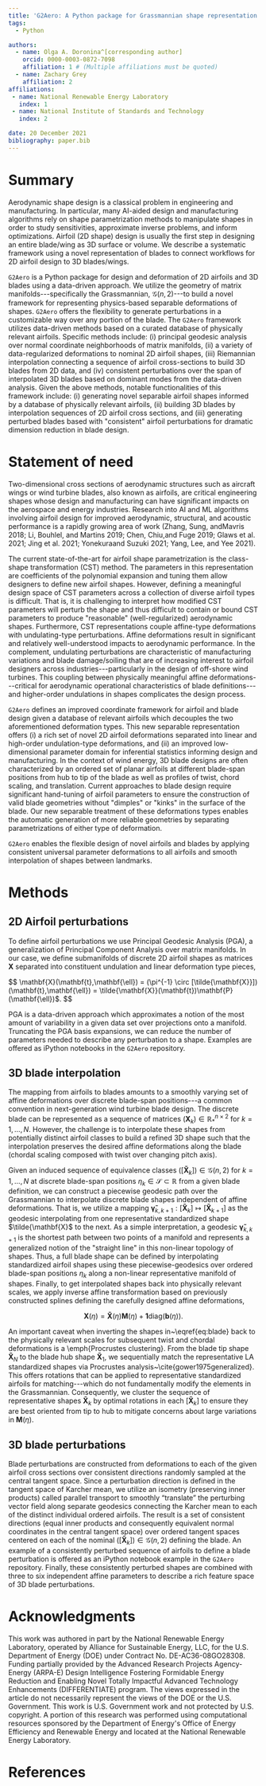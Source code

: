 ```yaml
---
title: 'G2Aero: A Python package for Grassmannian shape representation in aerodynamic applications'
tags:
  - Python

authors:
  - name: Olga A. Doronina^[corresponding author]
    orcid: 0000-0003-0872-7098
    affiliation: 1 # (Multiple affiliations must be quoted)
  - name: Zachary Grey
    affiliation: 2
affiliations:
 - name: National Renewable Energy Laboratory
   index: 1
 - name: National Institute of Standards and Technology
   index: 2

date: 20 December 2021
bibliography: paper.bib
---
```

  
# Summary  
Aerodynamic shape design is a classical problem in engineering and manufacturing. In particular, many AI-aided design and manufacturing algorithms rely on shape parametrization methods to manipulate shapes in order to study sensitivities, approximate inverse problems, and inform optimizations. Airfoil (2D shape) design is usually the first step in designing an entire blade/wing as 3D surface or volume. We describe a systematic framework using a novel representation of blades to connect workflows for 2D airfoil design to 3D blades/wings.
  
`G2Aero` is a Python package for design and deformation of 2D airfoils and 3D blades using a data-driven approach. We utilize the geometry of matrix manifolds---specifically the Grassmannian, $\mathcal{G}(n,2)$---to build a novel framework for representing physics-based separable deformations of shapes. `G2Aero` offers the flexibility to generate perturbations in a customizable way over any portion of the blade. The `G2Aero` framework utilizes data-driven methods based on a curated database of physically relevant airfoils. Specific methods include: (i) principal geodesic analysis over normal coordinate neighborhoods of matrix manifolds, (ii) a variety of data-regularized deformations to nominal 2D airfoil shapes, (iii) Riemannian interpolation connecting a sequence of airfoil cross-sections to build 3D blades from 2D data, and (iv) consistent perturbations over the span of interpolated 3D blades based on dominant modes from the data-driven analysis. Given the above methods, notable functionalities of this framework include: (i) generating novel separable airfoil shapes informed by a database of physically relevant airfoils, (ii) building 3D blades by interpolation sequences of 2D airfoil cross sections, and (iii) generating perturbed blades based with "consistent" airfoil perturbations for dramatic dimension reduction in blade design.

# Statement of need
Two-dimensional cross sections of aerodynamic structures such as aircraft wings or wind turbine blades, also known as airfoils, are critical engineering shapes whose design and manufacturing can have significant impacts on the aerospace and energy industries. Research into AI and ML algorithms involving airfoil design for improved aerodynamic, structural, and acoustic performance is a rapidly growing area of work (Zhang, Sung, andMavris 2018; Li, Bouhlel, and Martins 2019; Chen, Chiu,and Fuge 2019; Glaws et al. 2021; Jing et al. 2021; Yonekuraand Suzuki 2021; Yang, Lee, and Yee 2021).

The current state-of-the-art for airfoil shape parametrization is the class-shape transformation (CST) method. The parameters in this representation are coefficients of the polynomial expansion and tuning them allow designers to define new airfoil shapes. However, defining a meaningful design space of CST parameters across a collection of diverse airfoil types is difficult. That is, it is challenging to interpret how modified CST parameters will perturb the shape and thus difficult to contain or bound CST parameters to produce "reasonable" (well-regularized) aerodynamic shapes. Furthermore, CST representations couple affine-type deformations with undulating-type perturbations. Affine deformations result in significant and relatively well-understood impacts to aerodynamic performance. In the complement, undulating perturbations are characteristic of manufacturing variations and blade damage/soiling that are of increasing interest to airfoil designers across industries---particularly in the design of off-shore wind turbines. This coupling between physically meaningful affine deformations---critical for aerodynamic operational characteristics of blade definitions---and higher-order undulations in shapes complicates the design process.

`G2Aero` defines an improved coordinate framework for airfoil and blade design given a database of relevant airfoils which decouples the two aforementioned deformation types. This new separable representation offers (i) a rich set of novel 2D airfoil deformations separated into linear and high-order undulation-type deformations, and (ii) an improved low-dimensional parameter domain for inferential statistics informing design and manufacturing. In the context of wind energy, 3D blade designs are often characterized by an ordered set of planar airfoils at different blade-span positions from hub to tip of the blade as well as profiles of twist, chord scaling, and translation. Current approaches to blade design require significant hand-tuning of airfoil parameters to ensure the construction of valid blade geometries without "dimples" or "kinks" in the surface of the blade. Our new separable treatment of these deformations types enables the automatic generation of more reliable geometries by separating parametrizations of either type of deformation.
  
`G2Aero` enables the flexible design of novel airfoils and blades by applying consistent universal parameter deformations to all airfoils and smooth interpolation of shapes between landmarks.

# Methods  

## 2D Airfoil perturbations  
To define airfoil perturbations we use Principal Geodesic Analysis (PGA), a generalization of Principal Component Analysis over matrix manifolds. In our case, we define submanifolds of discrete 2D airfoil shapes as matrices $\mathbf{X}$ separated into constituent undulation and linear deformation type pieces, 

$$
\mathbf{X}(\mathbf{t},\mathbf{\ell}) = (\pi^{-1} \circ [\tilde{\mathbf{X}}])(\mathbf{t},\mathbf{\ell}) = \tilde{\mathbf{X}}(\mathbf{t})\mathbf{P}(\mathbf{\ell})$.
$$

PGA is a data-driven approach which approximates a notion of the most amount of variability in a given data set over projections onto a manifold. Truncating the PGA basis expansions, we can reduce the number of parameters needed to describe any perturbation to a shape. Examples are offered as iPython notebooks in the `G2Aero` repository.

## 3D blade interpolation
The mapping from airfoils to blades amounts to a smoothly varying set of affine deformations over discrete blade-span positions---a common convention in next-generation wind turbine blade design. The discrete blade can be represented as a sequence of matrices $(\mathbf{X}_k) \in \mathbb{R}_*^{n\times2}$ for $k=1,\dots,N$. However, the challenge is to interpolate these shapes from potentially distinct airfoil classes to build a refined 3D shape such that the interpolation preserves the desired affine deformations along the blade (chordal scaling composed with twist over changing pitch axis).

Given an induced sequence of equivalence classes $([\mathbf{\tilde{X}}_k]) \in \mathcal{G}(n,2)$ for $k=1,...,N$ at discrete blade-span positions $\eta_k \in \mathcal{S} \subset \mathbb{R}$ from a given blade definition, we can construct a piecewise geodesic path over the Grassmannian to interpolate discrete blade shapes independent of affine deformations. That is, we utilize a mapping $\mathbf{\tilde{\gamma}}_{k,k+1}:[\mathbf{\tilde{X}}_k] \mapsto [\mathbf{\tilde{X}}_{k+1}]$ as the geodesic interpolating from one representative standardized shape $\tilde{\mathbf{X}$ to the next. As a simple interpretation, a geodesic $\mathbf{\tilde{\gamma}}_{k,k+1}$ is the shortest path between two points of a manifold and represents a generalized notion of the "straight line" in this non-linear topology of shapes. Thus, a full blade shape can be defined by interpolating standardized airfoil shapes using these piecewise-geodesics over ordered blade-span positions $\eta_k$ along a non-linear representative manifold of shapes. Finally, to get interpolated shapes back into physically relevant scales, we apply inverse affine transformation based on previously constructed splines defining the carefully designed affine deformations,

$$
\mathbf{X}(\eta) = \mathbf{\tilde{X}}(\eta)\mathbf{M}(\eta)+\mathbf{1}\text{diag}(\mathbf{b}(\eta)).
$$

An important caveat when inverting the shapes in~\eqref{eq:blade} back to the physically relevant scales for subsequent twist and chordal deformations is a \emph{Procrustes clustering}. From the blade tip shape $\mathbf{\tilde{X}}_{N}$ to the blade hub shape $\mathbf{\tilde{X}}_1$, we sequentially match the representative LA standardized shapes via Procrustes analysis~\cite{gower1975generalized}. This offers rotations that can be applied to representative standardized airfoils for matching---which do not fundamentally modify the elements in the Grassmannian. Consequently, we cluster the sequence of representative shapes $\mathbf{\tilde{X}}_k$ by optimal rotations in each $[\mathbf{\tilde{X}}_k]$ to ensure they are best oriented from tip to hub to mitigate concerns about large variations in $\mathbf{M}(\eta)$.

## 3D blade perturbations
Blade perturbations are constructed from deformations to each of the given airfoil cross sections over consistent directions randomly sampled at the central tangent space. Since a perturbation direction is defined in the tangent space of Karcher mean, we utilize an isometry (preserving inner products) called parallel transport to smoothly “translate” the perturbing vector field along separate geodesics connecting the Karcher mean to each of the distinct individual ordered airfoils. The result is a set of consistent directions (equal inner products and consequently equivalent normal coordinates in the central tangent space) over ordered tangent spaces centered on each of the nominal $([\mathbf{\tilde{X}}_k]) \in \mathcal{G}(n,2)$ defining the blade. An example of a consistently perturbed sequence of airfoils to define a blade perturbation is offered as an iPython notebook example in the `G2Aero` repository. Finally, these consistently perturbed shapes are combined with three to six independent affine parameters to describe a rich feature space of 3D blade perturbations.
  
# Acknowledgments  
This work was authored in part by the National Renewable Energy Laboratory, operated by Alliance for Sustainable Energy, LLC, for the U.S. Department of Energy (DOE) under Contract No. DE-AC36-08GO28308. Funding partially provided by the Advanced Research Projects Agency-Energy (ARPA-E) Design Intelligence Fostering Formidable Energy Reduction and Enabling Novel Totally Impactful Advanced Technology Enhancements (DIFFERENTIATE) program. The views expressed in the article do not necessarily represent the views of the DOE or the U.S. Government. This work is U.S. Government work and not protected by U.S. copyright. A portion of this research was performed using computational resources sponsored by the Department of Energy's Office of Energy Efficiency and Renewable Energy and located at the National Renewable Energy Laboratory.
  
# References  




